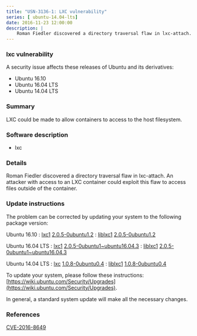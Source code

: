 ```yaml
---
title: "USN-3136-1: LXC vulnerability"
series: [ ubuntu-14.04-lts]
date: 2016-11-23 12:00:00
description: |
    Roman Fiedler discovered a directory traversal flaw in lxc-attach. An attacker with access to an LXC container could exploit this flaw to access files outside of the container. 
--- 
```

 
### lxc vulnerability

A security issue affects these releases of Ubuntu and its derivatives:

* Ubuntu 16.10
* Ubuntu 16.04 LTS
* Ubuntu 14.04 LTS

### Summary

LXC could be made to allow containers to access to the host filesystem. 

### Software description

* lxc 

### Details

Roman Fiedler discovered a directory traversal flaw in lxc-attach. An attacker with access to an LXC container could exploit this flaw to access files outside of the container. 

### Update instructions

The problem can be corrected by updating your system to the following package version:

Ubuntu 16.10
 : [lxc1](https://launchpad.net/ubuntu/+source/lxc) <span> [2.0.5-0ubuntu1.2](https://launchpad.net/ubuntu/+source/lxc/2.0.5-0ubuntu1.2) </span> 
 : [liblxc1](https://launchpad.net/ubuntu/+source/lxc) <span> [2.0.5-0ubuntu1.2](https://launchpad.net/ubuntu/+source/lxc/2.0.5-0ubuntu1.2) </span> 

Ubuntu 16.04 LTS
 : [lxc1](https://launchpad.net/ubuntu/+source/lxc) <span> [2.0.5-0ubuntu1~ubuntu16.04.3](https://launchpad.net/ubuntu/+source/lxc/2.0.5-0ubuntu1~ubuntu16.04.3) </span> 
 : [liblxc1](https://launchpad.net/ubuntu/+source/lxc) <span> [2.0.5-0ubuntu1~ubuntu16.04.3](https://launchpad.net/ubuntu/+source/lxc/2.0.5-0ubuntu1~ubuntu16.04.3) </span> 

Ubuntu 14.04 LTS
 : [lxc](https://launchpad.net/ubuntu/+source/lxc) <span> [1.0.8-0ubuntu0.4](https://launchpad.net/ubuntu/+source/lxc/1.0.8-0ubuntu0.4) </span> 
 : [liblxc1](https://launchpad.net/ubuntu/+source/lxc) <span> [1.0.8-0ubuntu0.4](https://launchpad.net/ubuntu/+source/lxc/1.0.8-0ubuntu0.4) </span> 

To update your system, please follow these instructions: [https://wiki.ubuntu.com/Security/Upgrades](https://wiki.ubuntu.com/Security/Upgrades).

In general, a standard system update will make all the necessary changes. 

### References

 [CVE-2016-8649](http://people.ubuntu.com/~ubuntu-security/cve/CVE-2016-8649)
 
